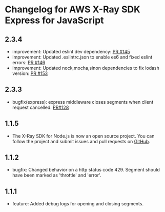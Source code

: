 # Changelog for AWS X-Ray SDK Express for JavaScript
<!--LATEST=2.3.4-->
<!--ENTRYINSERT-->
## 2.3.4
* improvement: Updated eslint dev dependency: [PR #145](https://github.com/aws/aws-xray-sdk-node/pull/145)
* improvement: Updated .eslintrc.json to enable es6 and fixed eslint errors: [PR #146](https://github.com/aws/aws-xray-sdk-node/pull/146)
* improvement: Updated nock,mocha,sinon dependencies to fix lodash version: [PR #153](https://github.com/aws/aws-xray-sdk-node/pull/153)

## 2.3.3
* bugfix(express): express middleware closes segments when client request cancelled. [PR#128](https://github.com/aws/aws-xray-sdk-node/pull/128)

## 1.1.5
* The X-Ray SDK for Node.js is now an open source project. You can follow the project and submit issues and pull requests on [GitHub](https://github.com/aws/aws-xray-sdk-node).

## 1.1.2
* bugfix: Changed behavior on a http status code 429. Segment should have been marked as 'throttle' and 'error'.

## 1.1.1
* feature: Added debug logs for opening and closing segments.
